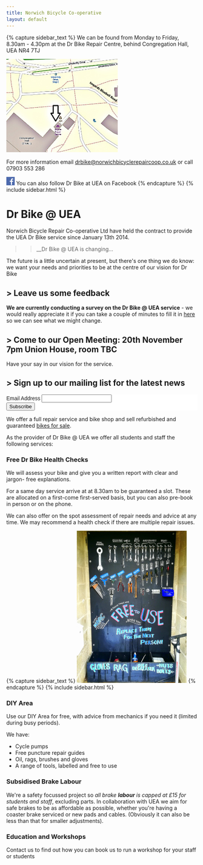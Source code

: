 ```yaml
---
title: Norwich Bicycle Co-operative
layout: default
---
```



{% capture sidebar_text %}
We can be found from Monday to Friday, 8.30am - 4.30pm at the Dr Bike Repair
Centre, behind Congregation Hall, UEA NR4 7TJ

[<img src="/static/images/map_final.jpg" width="294" height="245" />](https://www.openstreetmap.org/#map=19/52.62222/1.24295)

For more information email [drbike@norwichbicyclerepaircoop.co.uk](mailto:drbike@norwichbicyclerepaircoop.co.uk) or call 07903 553 286

[![Visit us on Facebook](/static/images/fb_logo.png)](https://www.facebook.com/drbikeatuea) You can also follow Dr Bike at UEA on Facebook 
{% endcapture %}
{% include sidebar.html %}

Dr Bike @ UEA
==============
Norwich Bicycle Repair Co-operative Ltd have held the contract to provide the
UEA Dr Bike service since January 13th 2014.

>> __Dr Bike @ UEA is changing...

The future is a little uncertain at present, but there's one thing we do know: we want your needs and priorities to be at the centre of our vision for Dr Bike
## > Leave us some feedback ##
**We are currently conducting a survey on the Dr Bike @ UEA service** - we would really appreciate it if you can take a couple of minutes to fill it in [here](https://www.surveymonkey.co.uk/r/PW3LLNW) so we can see what we might change.

## > Come to our Open Meeting: 20th November 7pm Union House, room TBC
Have your say in our vision for the service.

## > Sign up to our mailing list for the latest news

<!-- Begin Mailchimp Signup Form -->
<link href="//cdn-images.mailchimp.com/embedcode/classic-10_7.css" rel="stylesheet" type="text/css">
<style type="text/css">
	#mc_embed_signup{background:#fff; clear:left; font:14px Helvetica,Arial,sans-serif; }
	/* Add your own Mailchimp form style overrides in your site stylesheet or in this style block.
	   We recommend moving this block and the preceding CSS link to the HEAD of your HTML file. */
</style>
<div id="mc_embed_signup">
<form action="https://gmail.us5.list-manage.com/subscribe/post?u=e317082ca26f50c2f9fa15c06&amp;id=358dc88c2a" method="post" id="mc-embedded-subscribe-form" name="mc-embedded-subscribe-form" class="validate" target="_blank" novalidate>
    <div id="mc_embed_signup_scroll">
	
<div class="mc-field-group">
	<label for="mce-EMAIL">Email Address </label>
	<input type="email" value="" name="EMAIL" class="required email" id="mce-EMAIL">
</div>
	<div id="mce-responses" class="clear">
		<div class="response" id="mce-error-response" style="display:none"></div>
		<div class="response" id="mce-success-response" style="display:none"></div>
	</div>    <!-- real people should not fill this in and expect good things - do not remove this or risk form bot signups-->
    <div style="position: absolute; left: -5000px;" aria-hidden="true"><input type="text" name="b_e317082ca26f50c2f9fa15c06_358dc88c2a" tabindex="-1" value=""></div>
    <div class="clear"><input type="submit" value="Subscribe" name="subscribe" id="mc-embedded-subscribe" class="button"></div>
    </div>
</form>
</div>
<script type='text/javascript' src='//s3.amazonaws.com/downloads.mailchimp.com/js/mc-validate.js'></script><script type='text/javascript'>(function($) {window.fnames = new Array(); window.ftypes = new Array();fnames[0]='EMAIL';ftypes[0]='email';fnames[1]='FNAME';ftypes[1]='text';fnames[2]='LNAME';ftypes[2]='text';fnames[3]='ADDRESS';ftypes[3]='address';fnames[4]='PHONE';ftypes[4]='phone';fnames[5]='BIRTHDAY';ftypes[5]='birthday';}(jQuery));var $mcj = jQuery.noConflict(true);</script>
<!--End mc_embed_signup-->

We offer a full repair service and bike shop and sell refurbished and
guaranteed [bikes for sale](/bikes-for-sale/).

As the provider of Dr Bike @ UEA we offer all students and staff the following services:

### Free Dr Bike Health Checks ###

We will assess your bike and give you a written report with clear and jargon-
free explanations.

For a same day service arrive at at 8.30am to be guaranteed a slot. These are
allocated on a first-come first-served basis, but you can also pre-book in
person or on the phone.

We can also offer on the spot assessment of repair needs and advice at any time.
We may recommend a health check if there are multiple repair issues.

{% capture sidebar_text %}
<img src="/static/images/diy_tool_board.jpg" width="290" height="400" />
{% endcapture %}
{% include sidebar.html %}

### DIY Area ###

Use our DIY Area for free, with advice from mechanics if you need it (limited during busy periods).

We have:
 * Cycle pumps
 * Free puncture repair guides
 * Oil, rags, brushes and gloves
 * A range of tools, labelled and free to use
 
### Subsidised Brake Labour ###

We're a safety focussed project so _all brake __labour__ is capped at £15 for students and staff_, excluding parts. In collaboration with UEA we aim for safe brakes to be as affordable as possible, whether you're having a coaster brake serviced or new pads and cables. (Obviously it can also be less than that for smaller adjustments).

### Education and Workshops ###

Contact us to find out how you can book us to run a workshop for your staff or students
